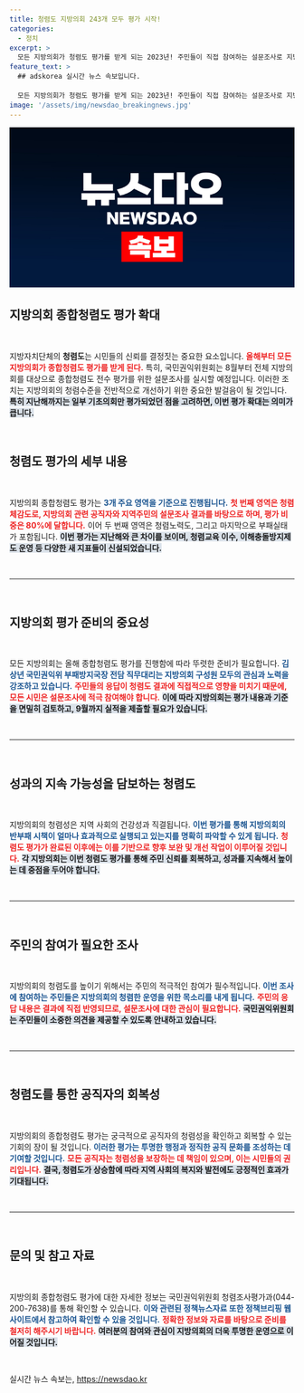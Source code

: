 ```yaml
---
title: 청렴도 지방의회 243개 모두 평가 시작!
categories:
  - 정치
excerpt: >
  모든 지방의회가 청렴도 평가를 받게 되는 2023년! 주민들이 직접 참여하는 설문조사로 지방의회의 투명성을 높인다. 청렴도 향상을 위한 변화를 놓치지 마세요!
feature_text: >
  ## adskorea 실시간 뉴스 속보입니다.

  모든 지방의회가 청렴도 평가를 받게 되는 2023년! 주민들이 직접 참여하는 설문조사로 지방의회의 투명성을 높인다. 청렴도 향상을 위한 변화를 놓치지 마세요!
image: '/assets/img/newsdao_breakingnews.jpg'
---
```


<p><img src="/assets/img/newsdao_breakingnews.jpg" alt="adskorea 속보" /></p>

<h2 data-ke-size="size26">지방의회 종합청렴도 평가 확대</h2>

<p data-ke-size="size16">&nbsp;</p>

<p>지방자치단체의 <b>청렴도</b>는 시민들의 신뢰를 결정짓는 중요한 요소입니다. <b><span style="color: #ee2323;">올해부터 모든 지방의회가 종합청렴도 평가를 받게 된다.</span></b> 특히, 국민권익위원회는 8월부터 전체 지방의회를 대상으로 종합청렴도 전수 평가를 위한 설문조사를 실시할 예정입니다. 이러한 조치는 지방의회의 청렴수준을 전반적으로 개선하기 위한 중요한 발걸음이 될 것입니다. <b><span style="background-color: #21538527;">특히 지난해까지는 일부 기초의회만 평가되었던 점을 고려하면, 이번 평가 확대는 의미가 큽니다.</span></b> </p>

<p data-ke-size="size16">&nbsp;</p>

<h2 data-ke-size="size26">청렴도 평가의 세부 내용</h2>

<p data-ke-size="size16">&nbsp;</p>

<p>지방의회 종합청렴도 평가는 <b><span style="color: #1a5490;">3개 주요 영역을 기준으로 진행됩니다.</span></b> <b><span style="color: #ee2323;">첫 번째 영역은 청렴체감도로, 지방의회 관련 공직자와 지역주민의 설문조사 결과를 바탕으로 하며, 평가 비중은 80%에 달합니다.</span></b> 이어 두 번째 영역은 청렴노력도, 그리고 마지막으로 부패실태가 포함됩니다. <b><span style="background-color: #21538527;">이번 평가는 지난해와 큰 차이를 보이며, 청렴교육 이수, 이해충돌방지제도 운영 등 다양한 새 지표들이 신설되었습니다.</span></b> </p>

<p data-ke-size="size16">&nbsp;</p>

<hr>

<p data-ke-size="size16">&nbsp;</p>

<h2 data-ke-size="size26">지방의회 평가 준비의 중요성</h2>

<p data-ke-size="size16">&nbsp;</p>

<p>모든 지방의회는 올해 종합청렴도 평가를 진행함에 따라 뚜렷한 준비가 필요합니다. <b><span style="color: #1a5490;">김상년 국민권익위 부패방지국장 전담 직무대리는 지방의회 구성원 모두의 관심과 노력을 강조하고 있습니다.</span></b> <b><span style="color: #ee2323;">주민들의 응답이 청렴도 결과에 직접적으로 영향을 미치기 때문에, 모든 시민은 설문조사에 적극 참여해야 합니다.</span></b> <b><span style="background-color: #21538527;">이에 따라 지방의회는 평가 내용과 기준을 면밀히 검토하고, 9월까지 실적을 제출할 필요가 있습니다.</span></b> </p>

<p data-ke-size="size16">&nbsp;</p>

<hr>

<p data-ke-size="size16">&nbsp;</p>

<h2 data-ke-size="size26">성과의 지속 가능성을 담보하는 청렴도</h2>

<p data-ke-size="size16">&nbsp;</p>

<p>지방의회의 청렴성은 지역 사회의 건강성과 직결됩니다. <b><span style="color: #1a5490;">이번 평가를 통해 지방의회의 반부패 시책이 얼마나 효과적으로 실행되고 있는지를 명확히 파악할 수 있게 됩니다.</span></b> <b><span style="color: #ee2323;">청렴도 평가가 완료된 이후에는 이를 기반으로 향후 보완 및 개선 작업이 이루어질 것입니다.</span></b> <b><span style="background-color: #21538527;">각 지방의회는 이번 청렴도 평가를 통해 주민 신뢰를 회복하고, 성과를 지속해서 높이는 데 중점을 두어야 합니다.</span></b> </p>

<p data-ke-size="size16">&nbsp;</p>

<hr>

<p data-ke-size="size16">&nbsp;</p>

<h2 data-ke-size="size26">주민의 참여가 필요한 조사</h2>

<p data-ke-size="size16">&nbsp;</p>

<p>지방의회의 청렴도를 높이기 위해서는 주민의 적극적인 참여가 필수적입니다. <b><span style="color: #1a5490;">이번 조사에 참여하는 주민들은 지방의회의 청렴한 운영을 위한 목소리를 내게 됩니다.</span></b> <b><span style="color: #ee2323;">주민의 응답 내용은 결과에 직접 반영되므로, 설문조사에 대한 관심이 필요합니다.</span></b> <b><span style="background-color: #21538527;">국민권익위원회는 주민들이 소중한 의견을 제공할 수 있도록 안내하고 있습니다.</span></b> </p>

<p data-ke-size="size16">&nbsp;</p>

<hr>

<p data-ke-size="size16">&nbsp;</p>

<h2 data-ke-size="size26">청렴도를 통한 공직자의 회복성</h2>

<p data-ke-size="size16">&nbsp;</p>

<p>지방의회의 종합청렴도 평가는 궁극적으로 공직자의 청렴성을 확인하고 회복할 수 있는 기회의 장이 될 것입니다. <b><span style="color: #1a5490;">이러한 평가는 투명한 행정과 정직한 공직 문화를 조성하는 데 기여할 것입니다.</span></b> <b><span style="color: #ee2323;">모든 공직자는 청렴성을 보장하는 데 책임이 있으며, 이는 시민들의 권리입니다.</span></b> <b><span style="background-color: #21538527;">결국, 청렴도가 상승함에 따라 지역 사회의 복지와 발전에도 긍정적인 효과가 기대됩니다.</span></b> </p>

<p data-ke-size="size16">&nbsp;</p>

<hr>

<p data-ke-size="size16">&nbsp;</p>

<h2 data-ke-size="size26">문의 및 참고 자료</h2>

<p data-ke-size="size16">&nbsp;</p>

<p>지방의회 종합청렴도 평가에 대한 자세한 정보는 국민권익위원회 청렴조사평가과(044-200-7638)를 통해 확인할 수 있습니다.  <b><span style="color: #1a5490;">이와 관련된 정책뉴스자료 또한 정책브리핑 웹사이트에서 참고하여 확인할 수 있을 것입니다.</span></b> <b><span style="color: #ee2323;">정확한 정보와 자료를 바탕으로 준비를 철저히 해주시기 바랍니다.</span></b> <b><span style="background-color: #21538527;">여러분의 참여와 관심이 지방의회의 더욱 투명한 운영으로 이어질 것입니다.</span></b> </p>

<p data-ke-size="size16">&nbsp;</p>
실시간 뉴스 속보는, <a href="https://newsdao.kr" rel="dofollow">https://newsdao.kr</a>


